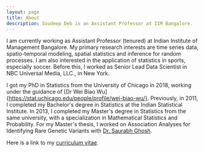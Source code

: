 ```yaml
---
layout: page
title: About
description: Soudeep Deb is an Assistant Professor at IIM Bangalore.
---
```


I am currently working as Assistant Professor (tenured) at Indian Institute of Management Bangalore. My primary research interests are time series data, spatio-temporal modeling, spatial statistics and inference for random processes. I am also interested in the application of statistics in sports, especially soccer. Before this, I worked as Senior Lead Data Scientist in NBC Universal Media, LLC., in New York.

I got my PhD in Statistics from the University of Chicago in 2018, working under the guidance of [Dr Wei Biao Wu]{https://stat.uchicago.edu/people/profile/wei-biao-wu/}. Previously, in 2011, I completed my Bachelor's degree in Statistics at the Indian Statistical Institute. In 2013, I completed my Master's degree in Statistics from the same university, with a specialization in Mathematical Statistics and Probability. For my Master's thesis, I worked on Association Analyses for Identifying Rare Genetic Variants with [Dr. Saurabh Ghosh](http://www.isical.ac.in/~saurabh/).

Here is a link to my [curriculum vitae](/Resume/CV_DebSoudeep.pdf).
